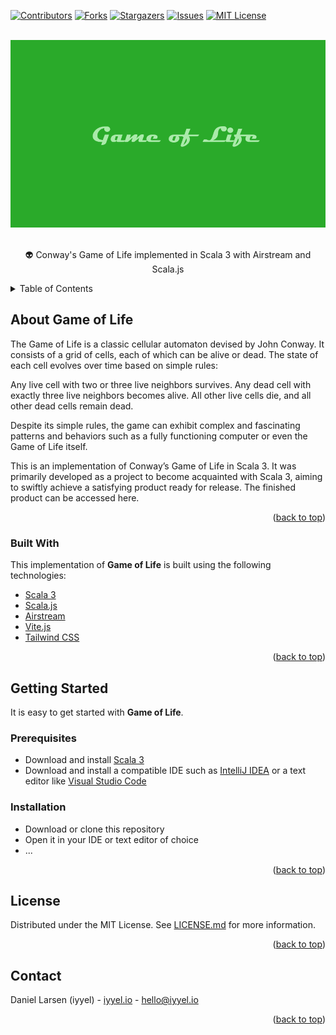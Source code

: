 <div id="top"></div>



[![Contributors][contributors-shield]][contributors-url]
[![Forks][forks-shield]][forks-url]
[![Stargazers][stars-shield]][stars-url]
[![Issues][issues-shield]][issues-url]
[![MIT License][license-shield]][license-url]



<!-- PROJECT LOGO -->
<br />
<div align="center">
  <a href="https://github.com/iyyel/game-of-life">
    <img src="images/game-of-life-logo.png" width="auto" height="300" alt="Game of Life Logo">
  </a>

  <p align="center">
    <br />
    👽 Conway's Game of Life implemented in Scala 3 with Airstream and Scala.js
    <br />
  </p>
</div>



<!-- TABLE OF CONTENTS -->
<details>
  <summary>Table of Contents</summary>
  <ol>
    <li>
      <a href="#about-the-project">About Game of Life</a>
      <ul>
        <li><a href="#built-with">Built With</a></li>
      </ul>
    </li>
    <li>
      <a href="#getting-started">Getting Started</a>
      <ul>
        <li><a href="#prerequisites">Prerequisites</a></li>
        <li><a href="#installation">Installation</a></li>
      </ul>
    </li>
    <li>
    <li><a href="#usage">Usage</a></li>
    <li><a href="#license">License</a></li>
    <li><a href="#contact">Contact</a></li>
  </ol>
</details>



<!-- ABOUT THE PROJECT -->
## About Game of Life

The Game of Life is a classic cellular automaton devised by John Conway. It consists of a grid of cells, each of which can be alive or dead. The state of each cell evolves over time based on simple rules:

Any live cell with two or three live neighbors survives.
Any dead cell with exactly three live neighbors becomes alive.
All other live cells die, and all other dead cells remain dead.

Despite its simple rules, the game can exhibit complex and fascinating patterns and behaviors such as a fully functioning computer or even the Game of Life itself.

This is an implementation of Conway’s Game of Life in Scala 3. It was primarily developed as a project to become acquainted with Scala 3, aiming to swiftly achieve a satisfying product ready for release. The finished product can be accessed here.

<p align="right">(<a href="#top">back to top</a>)</p>



### Built With

This implementation of **Game of Life** is built using the following technologies:

* [Scala 3](https://www.scala-lang.org/)
* [Scala.js](https://www.scala-js.org/)
* [Airstream](https://github.com/raquo/Airstream/)
* [Vite.js](https://vitejs.dev/)
* [Tailwind CSS](https://tailwindcss.com/)

<p align="right">(<a href="#top">back to top</a>)</p>



<!-- GETTING STARTED -->
## Getting Started

It is easy to get started with **Game of Life**.

### Prerequisites

* Download and install [Scala 3](https://www.scala-lang.org/)
* Download and install a compatible IDE such as [IntelliJ IDEA](https://www.jetbrains.com/idea/download) or a text editor like [Visual Studio Code](https://code.visualstudio.com/)

### Installation

* Download or clone this repository
* Open it in your IDE or text editor of choice
* ...

<p align="right">(<a href="#top">back to top</a>)</p>

<!-- LICENSE -->
## License

Distributed under the MIT License. See [LICENSE.md](LICENSE.md) for more information.

<p align="right">(<a href="#top">back to top</a>)</p>



<!-- CONTACT -->
## Contact

Daniel Larsen (iyyel) - [iyyel.io](https://iyyel.io) - [hello@iyyel.io](mailto:hello@iyyel.io)

<p align="right">(<a href="#top">back to top</a>)</p>


<!-- MARKDOWN LINKS & IMAGES -->
[contributors-shield]: https://img.shields.io/github/contributors/iyyel/game-of-life.svg?style=for-the-badge
[contributors-url]: https://github.com/iyyel/game-of-life/graphs/contributors
[forks-shield]: https://img.shields.io/github/forks/iyyel/game-of-life.svg?style=for-the-badge
[forks-url]: https://github.com/iyyel/game-of-life/network/members
[stars-shield]: https://img.shields.io/github/stars/iyyel/game-of-life.svg?style=for-the-badge
[stars-url]: https://github.com/iyyel/game-of-life/stargazers
[issues-shield]: https://img.shields.io/github/issues/iyyel/game-of-life.svg?style=for-the-badge
[issues-url]: https://github.com/iyyel/game-of-life/issues
[license-shield]: https://img.shields.io/github/license/iyyel/game-of-life.svg?style=for-the-badge
[license-url]: https://github.com/iyyel/game-of-life/blob/main/LICENSE.md
